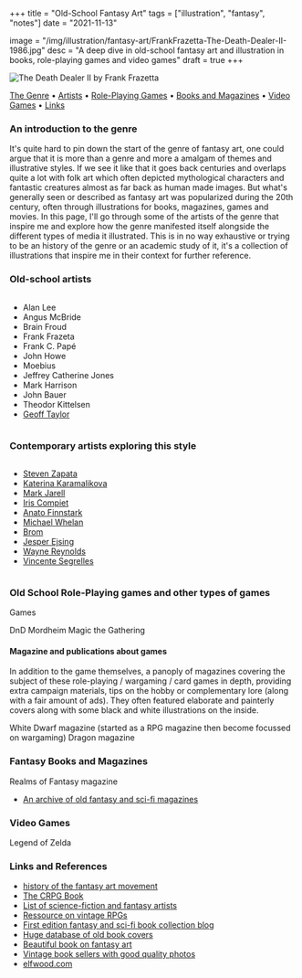 +++
title = "Old-School Fantasy Art"
tags = ["illustration", "fantasy", "notes"]
date = "2021-11-13"

image = "/img/illustration/fantasy-art/FrankFrazetta-The-Death-Dealer-II-1986.jpg"
desc = "A deep dive in old-school fantasy art and illustration in books, role-playing games and video games"
draft = true
+++

<div class="half">

![The Death Dealer II by Frank Frazetta](/img/illustration/fantasy-art/FrankFrazetta-The-Death-Dealer-II-1986.jpg "The Death Dealer II by Frank Frazetta")

</div>

<div class="table-of-contents">

[The Genre](#an-introduction-to-the-genre) •
[Artists](#contemporary-artists-exploring-this-style) •
[Role-Playing Games](#old-school-role-playing-games-and-other-types-of-games) •
[Books and Magazines](#fantasy-books-and-magazines) •
[Video Games](#video-games) •
[Links](#links-and-references)

</div>

### An introduction to the genre

It's quite hard to pin down the start of the genre of fantasy art, one could argue that it is more than a genre and more a amalgam of themes and illustrative styles. If we see it like that it goes back centuries and overlaps quite a lot with folk art which often depicted mythological characters and fantastic creatures almost as far back as human made images. But what's generally seen or described as fantasy art was popularized during the 20th century, often through illustrations for books, magazines, games and movies. In this page, I'll go through some of the artists of the genre that inspire me and explore how the genre manifested itself alongside the different types of media it illustrated. This is in no way exhaustive or trying to be an history of the genre or an academic study of it, it's a collection of illustrations that inspire me in their context for further reference.

### Old-school artists

<div class="columns medium-padding-bottom no-margin-inside">

- Alan Lee
- Angus McBride
- Brain Froud
- Frank Frazeta
- Frank C. Papé
- John Howe
- Moebius
- Jeffrey Catherine Jones
- Mark Harrison
- John Bauer
- Theodor Kittelsen
- [Geoff Taylor](https://geofftaylor-artist.com/)

</div>

### Contemporary artists exploring this style

<div class="columns medium-padding-bottom no-margin-inside">

- [Steven Zapata](https://www.stevenzapata.com/)
- [Katerina Karamalikova](https://www.instagram.com/kara_malikova.art/)
- [Mark Jarell](https://markjarrellart.com)
- [Iris Compiet](https://iriscompiet.art/)
- [Anato Finnstark](https://anto-finnstark.artstation.com/)
- [Michael Whelan](https://www.michaelwhelan.com/)
- [Brom](https://www.bromart.com/)
- [Jesper Ejsing](http://jesperejsing.com/)
- [Wayne Reynolds](https://www.waynereynolds.com/)
- [Vincente Segrelles](http://www.segrelles.com/)

</div>

### Old School Role-Playing games and other types of games

Games

DnD
Mordheim
Magic the Gathering

#### Magazine and publications about games

In addition to the game themselves, a panoply of magazines covering the subject of these role-playing / wargaming / card games in depth, providing extra campaign materials, tips on the hobby or complementary lore (along with a fair amount of ads). They often featured elaborate and painterly covers along with some black and white illustrations on the inside.

White Dwarf magazine (started as a RPG magazine then become focussed on wargaming)
Dragon magazine

### Fantasy Books and Magazines

Realms of Fantasy magazine


- [An archive of old fantasy and sci-fi magazines](http://www.luminist.org/archives/SF/)

### Video Games

Legend of Zelda

### Links and References

- [history of the fantasy art movement](http://www.arthistoryarchive.com/arthistory/fantasy/)
- [The CRPG Book](https://crpgbook.wordpress.com/)
- [List of science-fiction and fantasy artists](https://en.wikipedia.org/wiki/List_of_science_fiction_and_fantasy_artists)
- [Ressource on vintage RPGs](https://www.vintagerpg.com/)  
- [First edition fantasy and sci-fi book collection blog](http://firsteditionfantasy.blogspot.com/)  
- [Huge database of old book covers](https://www.coverbrowser.com/)  
- [Beautiful book on fantasy art](https://www.taschen.com/pages/en/catalogue/graphic_design/all/01182/facts.masterpieces_of_fantasy_art.htm)  
- [Vintage book sellers with good quality photos](https://www.lwcurrey.com/)
- [elfwood.com](http://web.archive.org/web/20010622100806/http://elfwood.lysator.liu.se/elfwood.html)
